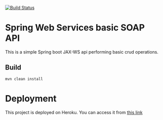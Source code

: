 [![Build Status](https://travis-ci.com/carlosndiaye/isisoap-api.svg?branch=master)](https://travis-ci.com/carlosndiaye/isisoap-api)
# Spring Web Services basic SOAP API

This is a simple Spring boot JAX-WS api performing basic crud operations.

## Build

````
mvn clean install
````

# Deployment

This project is deployed on Heroku. You can access it from [this link](https://isisoap.herokuapp.com/)
